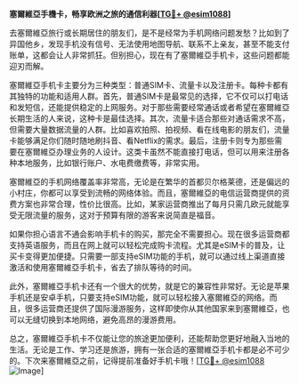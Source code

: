 **塞爾維亞手機卡，畅享欧洲之旅的通信利器[[TG💪+ @esim1088](https://t.me/s/esim1088)]**

去塞爾維亞旅行或长期居住的朋友们，是不是经常为手机网络问题发愁？比如到了异国他乡，发现手机没有信号、无法使用地图导航、联系不上亲友，甚至不能支付账单，这都会让人非常抓狂。但别担心，现在有了塞爾維亞手机卡，这些问题都能迎刃而解。

塞爾維亞手机卡主要分为三种类型：普通SIM卡、流量卡以及注册卡。每种卡都有其独特的功能和适用人群。首先，普通SIM卡是最常见的选择，它不仅可以打电话和发短信，还能提供稳定的上网服务。对于那些需要经常通话或者希望在塞爾維亞长期生活的人来说，这种卡是最佳选择。其次，流量卡适合那些对通话需求不高，但需要大量数据流量的人群。比如喜欢拍照、拍视频、看在线电影的朋友们，流量卡能够满足你们随时随地刷抖音、看Netflix的需求。最后，注册卡则专为那些需要在塞爾維亞办理业务的人设计。这类卡虽然不能直接打电话，但可以用来注册各种本地服务，比如银行账户、水电费缴费等，非常实用。

塞爾維亞的手机网络覆盖率非常高，无论是在繁华的首都贝尔格莱德，还是偏远的小村庄，你都可以享受到流畅的网络体验。而且，塞爾維亞的电信运营商提供的资费方案也非常合理，性价比很高。比如，某家运营商推出了每月只需几欧元就能享受无限流量的服务，这对于预算有限的游客来说简直是福音。

如果你担心语言不通会影响手机卡的购买，那完全不需要担心。现在很多运营商都支持英语服务，而且在网上就可以轻松完成购卡流程。尤其是eSIM卡的普及，让买卡变得更加便捷。只需要一部支持eSIM功能的手机，就可以通过线上渠道直接激活和使用塞爾維亞手机卡，省去了排队等待的时间。

此外，塞爾維亞手机卡还有一个很大的优势，就是它的兼容性非常好。无论是苹果手机还是安卓手机，只要支持eSIM功能，就可以轻松接入塞爾維亞的网络。而且，很多运营商还提供了国际漫游服务，这样即使你从其他国家来到塞爾維亞，也可以无缝切换到本地网络，避免高昂的漫游费用。

总之，塞爾維亞手机卡不仅能让您的旅途更加便利，还能帮助您更好地融入当地的生活。无论是工作、学习还是旅游，拥有一张合适的塞爾維亞手机卡都是必不可少的。下次来塞爾維亞之前，记得提前准备好手机卡哦！[[TG💪+ @esim1088](https://t.me/s/esim1088) ![Image](https://i.postimg.cc/4NQfJmqS/Snipaste-2025-05-13-00-14-12.png)]